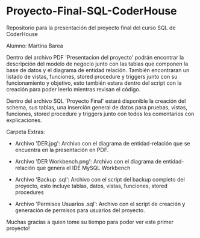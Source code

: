# Proyecto-Final-SQL-CoderHouse
Repositorio para la presentación del proyecto final del curso SQL de CoderHouse

Alumno: Martina Barea

Dentro del archivo PDF 'Presentacion del proyecto' podrán encontrar la descripción
del modelo de negocio junto con las tablas que componen la base de datos y el
diagrama de entidad relación. También encontraran un listado
de vistas, funciones, stored procedure y triggers junto con su funcionamiento
y objetivo, esto también estara dentro del script con la creación para poder
leerlo mientras revisan el código.

Dentro del archivo SQL 'Proyecto Final' estará disponible la
creación del schema, sus tablas, una inserción general de datos para pruebas,
vistas, funciones, stored procedure y triggers junto con todos los comentarios
con explicaciones.

Carpeta Extras:
- Archivo 'DER.jpg': Archivo con el diagrama de entidad-relación que se encuentra
en la presentación en PDF.
- Archivo 'DER Workbench.png': Archivo con el diagrama de entidad-relación que genera
el IDE MySQL Workbench
- Archivo 'Backup .sql': Archivo con el script del backup completo del
proyecto, esto incluye tablas, datos, vistas, funciones, stored procedures

- Archivo 'Permisos Usuarios .sql': Archivo con el script de creación y generación
de permisos para usuarios del proyecto.


Muchas gracias a quien tome su tiempo para poder ver este primer proyecto!
